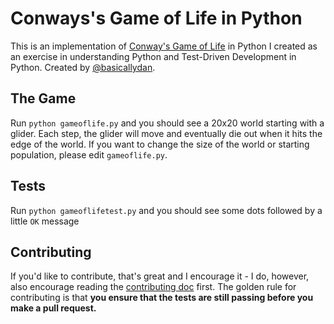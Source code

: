# Conways's Game of Life in Python

This is an implementation of [Conway's Game of Life](http://en.wikipedia.org/wiki/Conway's_Game_of_Life) in Python I created as an exercise in understanding Python and Test-Driven Development in Python. Created by [@basicallydan](https://github.com/basicallydan).

## The Game

Run `python gameoflife.py` and you should see a 20x20 world starting with a glider. Each step, the glider will move and eventually die out when it hits the edge of the world. If you want to change the size of the world or starting population, please edit `gameoflife.py`.

## Tests

Run `python gameoflifetest.py` and you should see some dots followed by a little `OK` message

## Contributing

If you'd like to contribute, that's great and I encourage it - I do, however, also encourage reading the [contributing doc](https://github.com/conwaysgame/python/blob/master/CONTRIBUTING.md) first. The golden rule for contributing is that **you ensure that the tests are still passing before you make a pull request.**